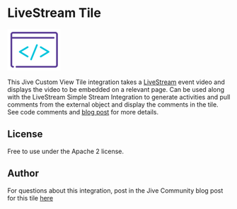# LiveStream Tile
[![JiveDev](dev_logo.png)](https://developer.jiveosftware.com)

This Jive Custom View Tile integration takes a [LiveStream](https://www.livestream.com) event video and displays the video to be embedded on a relevant page. Can be used along with the LiveStream Simple Stream Integration to generate activities and pull comments from the external object and display the comments in the tile. See code comments and [blog post](https://community.jivesoftware.com/community/developer/blog/2016/09/27/project-livestream-custom-view-tile-simple-stream-integration-wapp) for more details.


## License
Free to use under the Apache 2 license.


## Author
For questions about this integration, post in the Jive Community blog post for this tile [here](https://community.jivesoftware.com/community/developer/blog/2016/09/27/project-livestream-custom-view-tile-simple-stream-integration-wapp)

